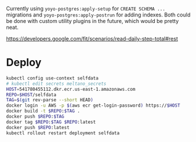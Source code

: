 Currently using `yoyo-postgres:apply-setup` for `CREATE SCHEMA ...` migrations
and `yoyo-postgres:apply-postrun` for adding indexes.
Both could be done with custom utility plugins in the future, which would be pretty neat.

https://developers.google.com/fit/scenarios/read-daily-step-total#rest


# Deploy

```bash
kubectl config use-context selfdata
# kubectl edit secrets meltano_secrets
HOST=541780455112.dkr.ecr.us-east-1.amazonaws.com
REPO=$HOST/selfdata
TAG=$(git rev-parse --short HEAD)
docker login -u AWS -p $(aws ecr get-login-password) https://$HOST
docker build -t $REPO:$TAG .
docker push $REPO:$TAG
docker tag $REPO:$TAG $REPO:latest
docker push $REPO:latest
kubectl rollout restart deployment selfdata
```
